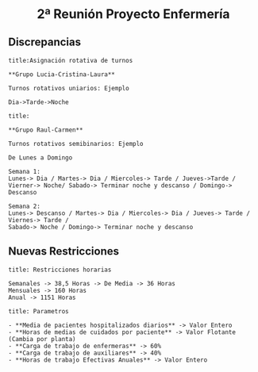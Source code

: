 <center style="font-weight: bold; font-size: 25 ">2ª Reunión Proyecto Enfermería</center>

## Discrepancias

```ad-warning
title:Asignación rotativa de turnos

**Grupo Lucia-Cristina-Laura**

Turnos rotativos uniarios: Ejemplo

Dia->Tarde->Noche

```

```ad-bug
title:

**Grupo Raul-Carmen**

Turnos rotativos semibinarios: Ejemplo

De Lunes a Domingo

Semana 1:
Lunes-> Dia / Martes-> Dia / Miercoles-> Tarde / Jueves->Tarde / Vierner-> Noche/ Sabado-> Terminar noche y descanso / Domingo-> Descanso

Semana 2:
Lunes-> Descanso / Martes-> Dia / Miercoles-> Dia / Jueves-> Tarde / Viernes-> Tarde /
Sabado-> Noche / Domingo-> Terminar noche y descanso
```

## Nuevas Restricciones

```ad-info
title: Restricciones horarias

Semanales -> 38,5 Horas -> De Media -> 36 Horas
Mensuales -> 160 Horas
Anual -> 1151 Horas
```

```ad-question
title: Parametros

- **Media de pacientes hospitalizados diarios** -> Valor Entero
- **Horas de medias de cuidados por paciente** -> Valor Flotante (Cambia por planta)
- **Carga de trabajo de enfermeras** -> 60%
- **Carga de trabajo de auxiliares** -> 40%
- **Horas de trabajo Efectivas Anuales** -> Valor Entero
```


